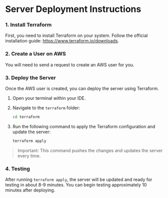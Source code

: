 # Server Deployment Instructions

### 1. Install Terraform

First, you need to install Terraform on your system. Follow the official installation guide: https://www.terraform.io/downloads.

### 2. Create a User on AWS

You will need to send a request to create an AWS user for you.

### 3. Deploy the Server

Once the AWS user is created, you can deploy the server using Terraform.

1. Open your terminal within your IDE.
2. Navigate to the `terraform` folder:
    
    ```bash
    cd terraform
    ```
    
3. Run the following command to apply the Terraform configuration and update the server:
    
    ```bash
    terraform apply
    ```
    

> Important: This command pushes the changes and updates the server every time.
> 

### 4. Testing

After running `terraform apply`, the server will be updated and ready for testing in about 8-9 minutes. You can begin testing approximately 10 minutes after deploying.
